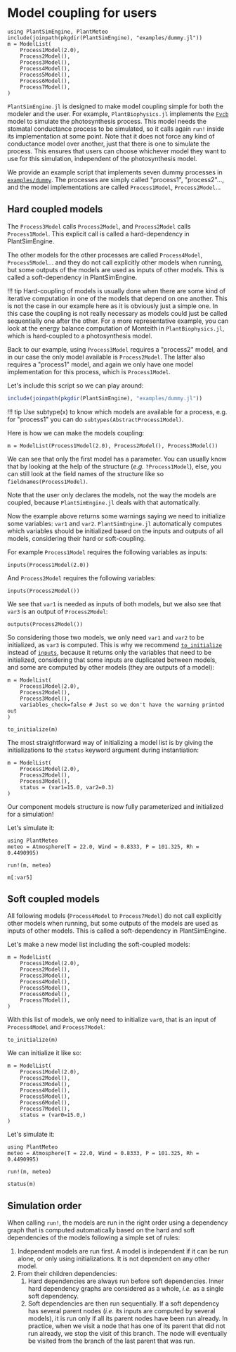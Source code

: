 # Model coupling for users

```@setup usepkg
using PlantSimEngine, PlantMeteo
include(joinpath(pkgdir(PlantSimEngine), "examples/dummy.jl"))
m = ModelList(
    Process1Model(2.0), 
    Process2Model(),
    Process3Model(),
    Process4Model(),
    Process5Model(),
    Process6Model(),
    Process7Model(),
)
```

`PlantSimEngine.jl` is designed to make model coupling simple for both the modeler and the user. For example, `PlantBiophysics.jl` implements the [`Fvcb`](https://vezy.github.io/PlantBiophysics.jl/stable/functions/#PlantBiophysics.Fvcb) model to simulate the photosynthesis process. This model needs the stomatal conductance process to be simulated, so it calls again `run!` inside its implementation at some point. Note that it does not force any kind of conductance model over another, just that there is one to simulate the process. This ensures that users can choose whichever model they want to use for this simulation, independent of the photosynthesis model.

We provide an example script that implements seven dummy processes in [`examples/dummy`](https://github.com/VEZY/PlantSimEngine.jl/blob/main/examples/dummy.jl). The processes are simply called "process1", "process2"..., and the model implementations are called `Process1Model`, `Process2Model`... 

## Hard coupled models

The `Process3Model` calls `Process2Model`, and `Process2Model` calls `Process1Model`. This explicit call is called a hard-dependency in PlantSimEngine.

The other models for the other processes are called `Process4Model`, `Process5Model`... and they do not call explicitly other models when running, but some outputs of the models are used as inputs of other models. This is called a soft-dependency in PlantSimEngine.

!!! tip
    Hard-coupling of models is usually done when there are some kind of iterative computation in one of the models that depend on one another. This is not the case in our example here as it is obviously just a simple one. In this case the coupling is not really necessary as models could just be called sequentially one after the other. For a more representative example, you can look at the energy balance computation of Monteith in `PlantBiophysics.jl`, which is hard-coupled to a photosynthesis model.

Back to our example, using `Process3Model` requires a "process2" model, and in our case the only model available is `Process2Model`. The latter also requires a "process1" model, and again we only have one model implementation for this process, which is `Process1Model`. 

Let's include this script so we can play around:

```julia
include(joinpath(pkgdir(PlantSimEngine), "examples/dummy.jl"))
```

!!! tip
    Use subtype(x) to know which models are available for a process, e.g. for "process1" you can do `subtypes(AbstractProcess1Model)`.

Here is how we can make the models coupling:

```@example usepkg
m = ModelList(Process1Model(2.0), Process2Model(), Process3Model())
```

We can see that only the first model has a parameter. You can usually know that by looking at the help of the structure (*e.g.* `?Process1Model`), else, you can still look at the field names of the structure like so `fieldnames(Process1Model)`.

Note that the user only declares the models, not the way the models are coupled, because `PlantSimEngine.jl` deals with that automatically.

Now the example above returns some warnings saying we need to initialize some variables: `var1` and `var2`. `PlantSimEngine.jl` automatically computes which variables should be initialized based on the inputs and outputs of all models, considering their hard or soft-coupling.

For example `Process1Model` requires the following variables as inputs:

```@example usepkg
inputs(Process1Model(2.0))
```

And `Process2Model` requires the following variables:

```@example usepkg
inputs(Process2Model())
```

We see that `var1` is needed as inputs of both models, but we also see that `var3` is an output of `Process2Model`:

```@example usepkg
outputs(Process2Model())
```

So considering those two models, we only need `var1` and `var2` to be initialized, as `var3` is computed. This is why we recommend [`to_initialize`](@ref) instead of [`inputs`](@ref), because it returns only the variables that need to be initialized, considering that some inputs are duplicated between models, and some are computed by other models (they are outputs of a model):

```@example usepkg
m = ModelList(
    Process1Model(2.0), 
    Process2Model(),
    Process3Model(),
    variables_check=false # Just so we don't have the warning printed out
)

to_initialize(m)
```

The most straightforward way of initializing a model list is by giving the initializations to the `status` keyword argument during instantiation:

```@example usepkg
m = ModelList(
    Process1Model(2.0), 
    Process2Model(),
    Process3Model(),
    status = (var1=15.0, var2=0.3)
)
```

Our component models structure is now fully parameterized and initialized for a simulation!

Let's simulate it:

```@example usepkg
using PlantMeteo
meteo = Atmosphere(T = 22.0, Wind = 0.8333, P = 101.325, Rh = 0.4490995)

run!(m, meteo)

m[:var5]
```


## Soft coupled models

All following models (`Process4Model` to `Process7Model`) do not call explicitly other models when running, but some outputs of the models are used as inputs of other models. This is called a soft-dependency in PlantSimEngine.

Let's make a new model list including the soft-coupled models:

```@example usepkg
m = ModelList(
    Process1Model(2.0), 
    Process2Model(),
    Process3Model(),
    Process4Model(),
    Process5Model(),
    Process6Model(),
    Process7Model(),
)
```

With this list of models, we only need to initialize `var0`, that is an input of `Process4Model` and `Process7Model`:

```@example usepkg
to_initialize(m)
```

We can initialize it like so:

```@example usepkg
m = ModelList(
    Process1Model(2.0), 
    Process2Model(),
    Process3Model(),
    Process4Model(),
    Process5Model(),
    Process6Model(),
    Process7Model(),
    status = (var0=15.0,)
)
```

Let's simulate it:

```@example usepkg
using PlantMeteo
meteo = Atmosphere(T = 22.0, Wind = 0.8333, P = 101.325, Rh = 0.4490995)

run!(m, meteo)

status(m)
```

## Simulation order

When calling `run!`, the models are run in the right order using a dependency graph that is computed automatically based on the hard and soft dependencies of the models following a simple set of rules:

1. Independent models are run first. A model is independent if it can be run alone, or only using initializations. It is not dependent on any other model.
2. From their children dependencies:
   1. Hard dependencies are always run before soft dependencies. Inner hard dependency graphs are considered as a whole, *i.e.* as a single soft dependency.
   2. Soft dependencies are then run sequentially. If a soft dependency has several parent nodes (*i.e.* its inputs are computed by several models), it is run only if all its parent nodes have been run already. In practice, when we visit a node that has one of its parent that did not run already, we stop the visit of this branch. The node will eventually be visited from the branch of the last parent that was run.
